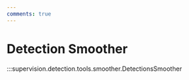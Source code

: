```yaml
---
comments: true
---
```


# Detection Smoother

:::supervision.detection.tools.smoother.DetectionsSmoother
